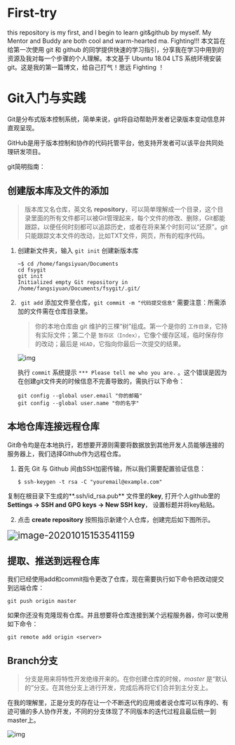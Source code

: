 # First-try
this repository is my first, and l begin to learn git&amp;github by myself. My Mentor and Buddy are both cool and warm-hearted ma. Fighting!!!
本文旨在给第一次使用 git 和 github 的同学提供快速的学习指引，分享我在学习中用到的资源及我对每一个步骤的个人理解。本文基于 Ubuntu 18.04 LTS 系统环境安装git。这是我的第一篇博文，给自己打气！思远  Fighting ！

# Git入门与实践

Git是分布式版本控制系统，简单来说，git将自动帮助开发者记录版本变动信息并直观呈现。

GitHub是用于版本控制和协作的代码托管平台，他支持开发者可以该平台共同处理研发项目。

git简明指南：[](https://www.runoob.com/manual/git-guide/)



## 创建版本库及文件的添加

> 版本库又名仓库，英文名 **repository**，可以简单理解成一个目录，这个目录里面的所有文件都可以被Git管理起来，每个文件的修改、删除，Git都能跟踪，以便任何时刻都可以追踪历史，或者在将来某个时刻可以“还原”。git 只能跟踪文本文件的改动，比如TXT文件，网页，所有的程序代码。

1. 创建新文件夹，输入 `git init` 创建新版本库

   ```shell
   ~$ cd /home/fangsiyuan/Documents
   cd fsygit
   git init
   Initialized empty Git repository in /home/fangsiyuan/Documents/fsygit/.git/
   ```

2. ` git add` 添加文件至仓库，`git commit -m "代码提交信息"`  需要注意：所需添加的文件需在仓库目录里。

   > 你的本地仓库由 git 维护的三棵“树”组成。第一个是你的 `工作目录`，它持有实际文件；第二个是 `暂存区（Index）`，它像个缓存区域，临时保存你的改动；最后是 `HEAD`，它指向你最后一次提交的结果。

   ![img](https://www.runoob.com/manual/git-guide/img/trees.png)

   执行  `commit`  系统提示 `*** Please tell me who you are.` 。这个错误是因为在创建git文件夹的时候信息不完善导致的，需执行以下命令：

   ```shell
   git config --global user.email "你的邮箱"
   git config --global user.name "你的名字"
   ```



## 本地仓库连接远程仓库

Git命令均是在本地执行，若想要开源则需要将数据放到其他开发人员能够连接的服务器上，我们选择Github作为远程仓库。

1. 首先 Git 与 Github 间由SSH加密传输，所以我们需要配置验证信息：

   ```shell
   $ ssh-keygen -t rsa -C "youremail@example.com"
   ```

复制在根目录下生成的**.ssh/id_rsa.pub** 文件里的**key**, 打开个人github里的**Settings -> SSH and GPG keys -> New SSH key**， 设置标题并将key粘贴。

2. 点击 **create repository** 按照指示新建个人仓库，创建完后如下图所示。

<img src="/home/fangsiyuan/.config/Typora/typora-user-images/image-20201015153541159.png" alt="image-20201015153541159" style="zoom:150%;" />



## 提取、推送到远程仓库

我们已经使用add和commit指令更改了仓库，现在需要执行如下命令把改动提交到远端仓库：

```shell
git push origin master
```

如果你还没有克隆现有仓库。并且想要将仓库连接到某个远程服务器，你可以使用如下命令：

```shell
git remote add origin <server>
```



## Branch分支

> 分支是用来将特性开发绝缘开来的。在你创建仓库的时候，*master* 是“默认的”分支。在其他分支上进行开发，完成后再将它们合并到主分支上。

在我的理解里，正是分支的存在让一个不断迭代的应用或者说仓库可以有序的、有迹可循的多人协作开发，不同的分支体现了不同版本的迭代过程且最后统一到master上。

![img](https://www.runoob.com/manual/git-guide/img/branches.png)

